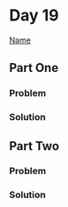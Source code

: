 # Day 19

[Name](https://adventofcode.com/2024/day/19)

## Part One

### Problem

### Solution

## Part Two

### Problem

### Solution
